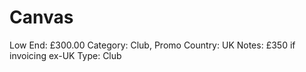# Canvas

Low End: £300.00
Category: Club, Promo
Country: UK
Notes: £350 if invoicing ex-UK
Type: Club